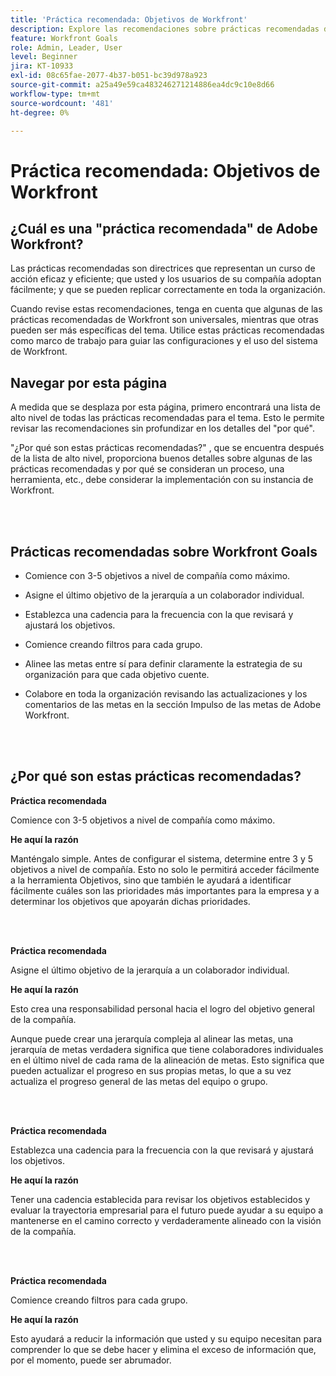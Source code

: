 ```yaml
---
title: 'Práctica recomendada: Objetivos de Workfront'
description: Explore las recomendaciones sobre prácticas recomendadas de los expertos de Adobe Workfront acerca de la configuración, administración y uso de los Objetivos de Workfront.
feature: Workfront Goals
role: Admin, Leader, User
level: Beginner
jira: KT-10933
exl-id: 08c65fae-2077-4b37-b051-bc39d978a923
source-git-commit: a25a49e59ca483246271214886ea4dc9c10e8d66
workflow-type: tm+mt
source-wordcount: '481'
ht-degree: 0%

---
```


# Práctica recomendada: Objetivos de Workfront

## ¿Cuál es una &quot;práctica recomendada&quot; de Adobe Workfront?

Las prácticas recomendadas son directrices que representan un curso de acción eficaz y eficiente; que usted y los usuarios de su compañía adoptan fácilmente; y que se pueden replicar correctamente en toda la organización.

Cuando revise estas recomendaciones, tenga en cuenta que algunas de las prácticas recomendadas de Workfront son universales, mientras que otras pueden ser más específicas del tema. Utilice estas prácticas recomendadas como marco de trabajo para guiar las configuraciones y el uso del sistema de Workfront.

## Navegar por esta página

A medida que se desplaza por esta página, primero encontrará una lista de alto nivel de todas las prácticas recomendadas para el tema. Esto le permite revisar las recomendaciones sin profundizar en los detalles del &quot;por qué&quot;.

&quot;¿Por qué son estas prácticas recomendadas?&quot; , que se encuentra después de la lista de alto nivel, proporciona buenos detalles sobre algunas de las prácticas recomendadas y por qué se consideran un proceso, una herramienta, etc., debe considerar la implementación con su instancia de Workfront.

</br>
</br>


## Prácticas recomendadas sobre Workfront Goals

* Comience con 3-5 objetivos a nivel de compañía como máximo.

* Asigne el último objetivo de la jerarquía a un colaborador individual.

* Establezca una cadencia para la frecuencia con la que revisará y ajustará los objetivos.

* Comience creando filtros para cada grupo.

* Alinee las metas entre sí para definir claramente la estrategia de su organización para que cada objetivo cuente.

* Colabore en toda la organización revisando las actualizaciones y los comentarios de las metas en la sección Impulso de las metas de Adobe Workfront.

</br>
</br>

## ¿Por qué son estas prácticas recomendadas?

**Práctica recomendada**

Comience con 3-5 objetivos a nivel de compañía como máximo.



**He aquí la razón**

Manténgalo simple. Antes de configurar el sistema, determine entre 3 y 5 objetivos a nivel de compañía. Esto no solo le permitirá acceder fácilmente a la herramienta Objetivos, sino que también le ayudará a identificar fácilmente cuáles son las prioridades más importantes para la empresa y a determinar los objetivos que apoyarán dichas prioridades.

</br>
</br>

**Práctica recomendada**

Asigne el último objetivo de la jerarquía a un colaborador individual.



**He aquí la razón**

Esto crea una responsabilidad personal hacia el logro del objetivo general de la compañía.



Aunque puede crear una jerarquía compleja al alinear las metas, una jerarquía de metas verdadera significa que tiene colaboradores individuales en el último nivel de cada rama de la alineación de metas. Esto significa que pueden actualizar el progreso en sus propias metas, lo que a su vez actualiza el progreso general de las metas del equipo o grupo.

</br>
</br>


**Práctica recomendada**

Establezca una cadencia para la frecuencia con la que revisará y ajustará los objetivos.



**He aquí la razón**

Tener una cadencia establecida para revisar los objetivos establecidos y evaluar la trayectoria empresarial para el futuro puede ayudar a su equipo a mantenerse en el camino correcto y verdaderamente alineado con la visión de la compañía.


</br>
</br>

**Práctica recomendada**

Comience creando filtros para cada grupo.



**He aquí la razón**

Esto ayudará a reducir la información que usted y su equipo necesitan para comprender lo que se debe hacer y elimina el exceso de información que, por el momento, puede ser abrumador.
